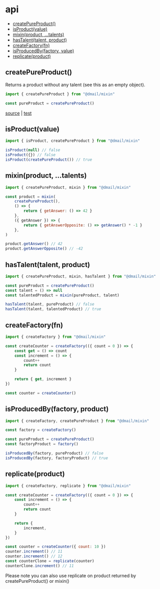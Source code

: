 # api

* [createPureProduct()](./createpureproduct)
* [isProduct(value)](./isproductvalue)
* [mixin(product, ...talents)](./mixinproducttalents)
* [hasTalent(talent, product)](./hastalenttalentproduct)
* [createFactory(fn)](./createfactoryfn)
* [isProducedBy(factory, value)](./isproducedbyfactoryvalue)
* [replicate(product)](./replicateproduct)

## createPureProduct()

Returns a product without any talent (see this as an empty object).

```javascript
import { createPureProduct } from "@dmail/mixin"

const pureProduct = createPureProduct()
```

[source](../src/mixin#53) | [test](../src/mixin.test.js)

## isProduct(value)

```javascript
import { isProduct, createPureProduct } from "@dmail/mixin"

isProduct(null) // false
isProduct({}) // false
isProduct(createPureProduct()) // true
```

## mixin(product, ...talents)

```javascript
import { createPureProduct, mixin } from "@dmail/mixin"

const product = mixin(
	createPureProduct(),
	() => {
		return { getAnswer: () => 42 }
	},
	({ getAnswer }) => {
		return { getAnswerOpposite: () => getAnswer() * -1 }
	},
)

product.getAnswer() // 42
product.getAnswerOpposite() // -42
```

## hasTalent(talent, product)

```javascript
import { createPureProduct, mixin, hasTalent } from "@dmail/mixin"

const pureProduct = createPureProduct()
const talent = () => null
const talentedProduct = mixin(pureProduct, talent)

hasTalent(talent, pureProduct) // false
hasTalent(talent, talentedProduct) // true
```

## createFactory(fn)

```javascript
import { createFactory } from "@dmail/mixin"

const createCounter = createFactory(({ count = 0 }) => {
	const get = () => count
	const increment = () => {
		count++
		return count
	}

	return { get, increment }
})

const counter = createCounter()
```

## isProducedBy(factory, product)

```javascript
import { createFactory, createPureProduct } from "@dmail/mixin"

const factory = createFactory()

const pureProduct = createPureProduct()
const factoryProduct = factory()

isProducedBy(factory, pureProduct) // false
isProducedBy(factory, factoryProduct) // true
```

## replicate(product)

```javascript
import { createFactory, replicate } from "@dmail/mixin"

const createCounter = createFactory(({ count = 0 }) => {
	const increment = () => {
		count++
		return count
	}

	return {
		increment,
	}
})

const counter = createCounter({ count: 10 })
counter.increment() // 11
counter.increment() // 12
const counterClone = replicate(counter)
counterClone.increment() // 11
```

Please note you can also use replicate on product returned by createPureProduct() or mixin()
